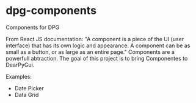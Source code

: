 # dpg-components
Components for DPG

From React JS documentation:  "A component is a piece of the UI (user interface) that has its own logic and appearance. A component can be as small as a button, or as large as an entire page." Components are a powerfull abtraction. 
The goal of this project is to bring Componentes to DearPyGui.


Examples:

- Date Picker
- Data Grid